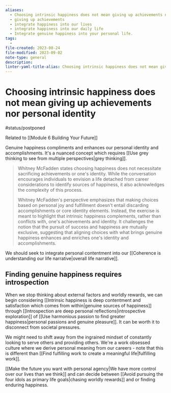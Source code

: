 ```yaml
---
aliases:
  - Choosing intrinsic happiness does not mean giving up achievements nor personal identity
  - giving up achievements
  - integrate happiness into our lives
  - integrate happiness into our daily life
  - Integrate genuine happiness into your personal life.
tags:
  - 
file-created: 2023-08-24
file-modified: 2023-09-02
note-type: general
description: 
linter-yaml-title-alias: Choosing intrinsic happiness does not mean giving up achievements nor personal identity
---
```


# Choosing intrinsic happiness does not mean giving up achievements nor personal identity

#status/postponed

Related to [[Module 6 Building Your Future]]

Genuine happiness compliments and enhances our personal identity and accomplishments. It's a nuanced concept which requires [[Use grey thinking to see from multiple perspectives|grey thinking]].

> Whitney McFadden states choosing happiness does not necessitate sacrificing achievements or one's identity. While the conversation encourages individuals to envision a life detached from career considerations to identify sources of happiness, it also acknowledges the complexity of this process.
>
> Whitney McFadden's perspective emphasizes that making choices based on personal joy and fulfillment doesn't entail discarding accomplishments or core identity elements. Instead, the exercise is meant to highlight that intrinsic happiness complements, rather than conflicts with, one's achievements and identity. It challenges the notion that the pursuit of success and happiness are mutually exclusive, suggesting that aligning choices with what brings genuine happiness enhances and enriches one's identity and accomplishments.

We should seek to integrate personal contentment into our [[Coherence is understanding our life narrative|overall life narrative]].

## Finding genuine happiness requires introspection

When we stop thinking about external factors and worldly rewards, we can begin considering [[Intrinsic happiness is deep contentment and satisfaction which comes from within|genuine sources of happiness]] through [[Introspection are deep personal reflections|introspective exploration]] of [[Use harmonious passion to find greater happiness|personal passions and genuine pleasure]]. It can be worth it to disconnect from societal pressures.

We might need to shift away from the ingrained mindset of constantly looking to serve others and providing others. We're a work obsessed culture where we derive personal meaning from our careers - note that this is different than [[Find fulfilling work to create a meaningful life|fulfilling work]].

[[Make the future you want with personal agency|We have more control over our lives than we think]] and can decide between [[Avoid pursuing the four idols as primary life goals|chasing worldly rewards]] and or finding enduring happiness.
